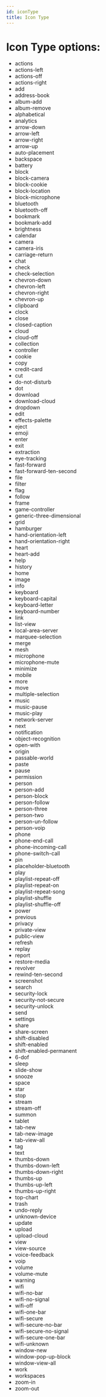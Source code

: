 ```yaml
---
id: iconType
title: Icon Type
---
```


# Icon Type options:
 - actions
 - actions-left
 - actions-off
 - actions-right
 - add
 - address-book
 - album-add
 - album-remove
 - alphabetical
 - analytics
 - arrow-down
 - arrow-left
 - arrow-right
 - arrow-up
 - auto-placement
 - backspace
 - battery
 - block
 - block-camera
 - block-cookie
 - block-location
 - block-microphone
 - bluetooth
 - bluetooth-off
 - bookmark
 - bookmark-add
 - brightness
 - calendar
 - camera
 - camera-iris
 - carriage-return
 - chat
 - check
 - check-selection
 - chevron-down
 - chevron-left
 - chevron-right
 - chevron-up
 - clipboard
 - clock
 - close
 - closed-caption
 - cloud
 - cloud-off
 - collection
 - controller
 - cookie
 - copy
 - credit-card
 - cut
 - do-not-disturb
 - dot
 - download
 - download-cloud
 - dropdown
 - edit
 - effects-palette
 - eject
 - emoji
 - enter
 - exit
 - extraction
 - eye-tracking
 - fast-forward
 - fast-forward-ten-second
 - file
 - filter
 - flag
 - follow
 - frame
 - game-controller
 - generic-three-dimensional
 - grid
 - hamburger
 - hand-orientation-left
 - hand-orientation-right
 - heart
 - heart-add
 - help
 - history
 - home
 - image
 - info
 - keyboard
 - keyboard-capital
 - keyboard-letter
 - keyboard-number
 - link
 - list-view
 - local-area-server
 - marquee-selection
 - merge
 - mesh
 - microphone
 - microphone-mute
 - minimize
 - mobile
 - more
 - move
 - multiple-selection
 - music
 - music-pause
 - music-play
 - network-server
 - next
 - notification
 - object-recognition
 - open-with
 - origin
 - passable-world
 - paste
 - pause
 - permission
 - person
 - person-add
 - person-block
 - person-follow
 - person-three
 - person-two
 - person-un-follow
 - person-voip
 - phone
 - phone-end-call
 - phone-incoming-call
 - phone-switch-call
 - pin
 - placeholder-bluetooth
 - play
 - playlist-repeat-off
 - playlist-repeat-on
 - playlist-repeat-song
 - playlist-shuffle
 - playlist-shuffle-off
 - power
 - previous
 - privacy
 - private-view
 - public-view
 - refresh
 - replay
 - report
 - restore-media
 - revolver
 - rewind-ten-second
 - screenshot
 - search
 - security-lock
 - security-not-secure
 - security-unlock
 - send
 - settings
 - share
 - share-screen
 - shift-disabled
 - shift-enabled
 - shift-enabled-permanent
 - 6-dof
 - sleep
 - slide-show
 - snooze
 - space
 - star
 - stop
 - stream
 - stream-off
 - summon
 - tablet
 - tab-new
 - tab-new-image
 - tab-view-all
 - tag
 - text
 - thumbs-down
 - thumbs-down-left
 - thumbs-down-right
 - thumbs-up
 - thumbs-up-left
 - thumbs-up-right
 - top-chart
 - trash
 - undo-reply
 - unknown-device
 - update
 - upload
 - upload-cloud
 - view
 - view-source
 - voice-feedback
 - voip
 - volume
 - volume-mute
 - warning
 - wifi
 - wifi-no-bar
 - wifi-no-signal
 - wifi-off
 - wifi-one-bar
 - wifi-secure
 - wifi-secure-no-bar
 - wifi-secure-no-signal
 - wifi-secure-one-bar
 - wifi-unknown
 - window-new
 - window-pop-up-block
 - window-view-all
 - work
 - workspaces
 - zoom-in
 - zoom-out
